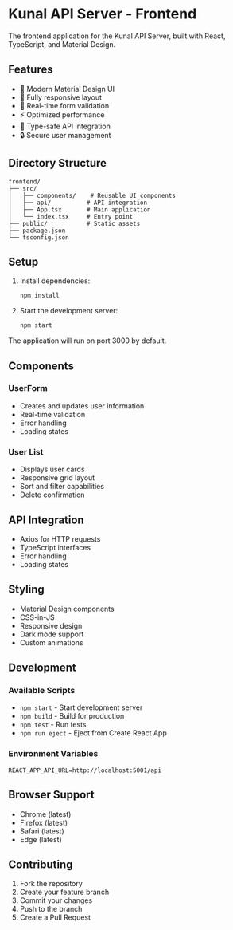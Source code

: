 # Kunal API Server - Frontend

The frontend application for the Kunal API Server, built with React, TypeScript, and Material Design.

## Features

- 🎨 Modern Material Design UI
- 📱 Fully responsive layout
- 🔄 Real-time form validation
- ⚡ Optimized performance
- 🎯 Type-safe API integration
- 🔒 Secure user management

## Directory Structure

```
frontend/
├── src/
│   ├── components/    # Reusable UI components
│   ├── api/          # API integration
│   ├── App.tsx       # Main application
│   └── index.tsx     # Entry point
├── public/           # Static assets
├── package.json
└── tsconfig.json
```

## Setup

1. Install dependencies:
   ```bash
   npm install
   ```

2. Start the development server:
   ```bash
   npm start
   ```

The application will run on port 3000 by default.

## Components

### UserForm
- Creates and updates user information
- Real-time validation
- Error handling
- Loading states

### User List
- Displays user cards
- Responsive grid layout
- Sort and filter capabilities
- Delete confirmation

## API Integration

- Axios for HTTP requests
- TypeScript interfaces
- Error handling
- Loading states

## Styling

- Material Design components
- CSS-in-JS
- Responsive design
- Dark mode support
- Custom animations

## Development

### Available Scripts

- `npm start` - Start development server
- `npm build` - Build for production
- `npm test` - Run tests
- `npm run eject` - Eject from Create React App

### Environment Variables

```env
REACT_APP_API_URL=http://localhost:5001/api
```

## Browser Support

- Chrome (latest)
- Firefox (latest)
- Safari (latest)
- Edge (latest)

## Contributing

1. Fork the repository
2. Create your feature branch
3. Commit your changes
4. Push to the branch
5. Create a Pull Request